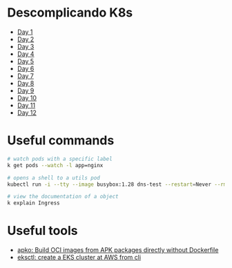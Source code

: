 # Descomplicando K8s

- [Day 1](./day-1/k8s/README.md)
- [Day 2](./day-2/README.md)
- [Day 3](./day-3/README.md)
- [Day 4](./day-4/README.md)
- [Day 5](./day-5/README.md)
- [Day 6](./day-6/README.md)
- [Day 7](./day-7/README.md)
- [Day 8](./day-8/README.md)
- [Day 9](./day-9/README.md)
- [Day 10](./day-10/README.md)
- [Day 11](./day-11/README.md)
- [Day 12](./day-12/README.md)

# Useful commands

```bash
# watch pods with a specific label
k get pods --watch -l app=nginx

# opens a shell to a utils pod
kubectl run -i --tty --image busybox:1.28 dns-test --restart=Never --rm

# view the documentation of a object
k explain Ingress
```

# Useful tools

- [apko: Build OCI images from APK packages directly without Dockerfile ](https://github.com/chainguard-dev/apko)
- [eksctl: create a EKS cluster at AWS from cli](https://eksctl.io/)
